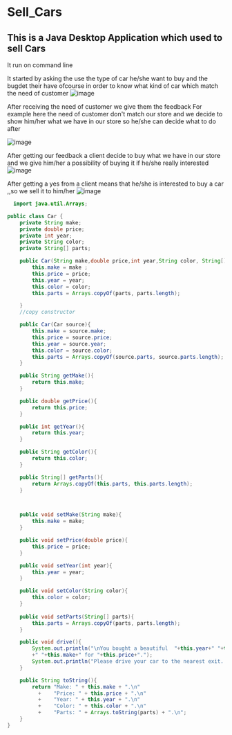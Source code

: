 # Sell_Cars
 
 ## This is a  Java Desktop Application which used to sell Cars

It run on command line

It started by asking the use the type of car he/she want to buy and the bugdet their have ofcourse in order to know what kind of car which match the need of customer
![image](https://user-images.githubusercontent.com/103323625/192791423-dfa8404d-10a3-4802-8aed-ec09817bb8ee.png)

After receiving the need of customer we give them the feedback 
For example here the need of customer don't match our store and we decide to show him/her what we have in our store so he/she can decide what to do after

![image](https://user-images.githubusercontent.com/103323625/192792312-e922ad8d-02c1-4a9a-abee-4c40af704475.png)

After getting our feedback a client decide to buy what we have in our store
and we give him/her a possibility of buying it if he/she really interested 
![image](https://user-images.githubusercontent.com/103323625/192793026-59eab4b2-ff85-457d-a018-1b19eb8b40ae.png)

After getting a yes from a client means that he/she is interested to buy a car ,,so we sell it to him/her
![image](https://user-images.githubusercontent.com/103323625/192793645-97ca0d33-2650-4b7d-b806-41780a04b862.png)




```java
  import java.util.Arrays;

public class Car {
    private String make;
    private double price;
    private int year;
    private String color;
    private String[] parts;

    public Car(String make,double price,int year,String color, String[] parts){
        this.make = make ;
        this.price = price;
        this.year = year;
        this.color = color;
        this.parts = Arrays.copyOf(parts, parts.length);

    }
    //copy constructor

    public Car(Car source){
        this.make = source.make;
        this.price = source.price;
        this.year = source.year;
        this.color = source.color;
        this.parts = Arrays.copyOf(source.parts, source.parts.length);
    }

    public String getMake(){
        return this.make;
    }

    public double getPrice(){
        return this.price;
    }

    public int getYear(){
        return this.year;
    }

    public String getColor(){
        return this.color;
    }

    public String[] getParts(){
        return Arrays.copyOf(this.parts, this.parts.length);
    }



    public void setMake(String make){
        this.make = make;
    }

    public void setPrice(double price){
        this.price = price;
    }

    public void setYear(int year){
        this.year = year;
    }

    public void setColor(String color){
        this.color = color;
    }
    
    public void setParts(String[] parts){
        this.parts = Arrays.copyOf(parts, parts.length);
    }

    public void drive(){
        System.out.println("\nYou bought a beautiful  "+this.year+" "+this.color
        +" "+this.make+" for "+this.price+".");
        System.out.println("Please drive your car to the nearest exit. \n");
    }

    public String toString(){
        return "Make: " + this.make + ".\n"
          +    "Price: " + this.price + ".\n"
          +    "Year: " + this.year + ".\n"
          +    "Color: " + this.color + ".\n"
          +    "Parts: " + Arrays.toString(parts) + ".\n";
    }
}


```
